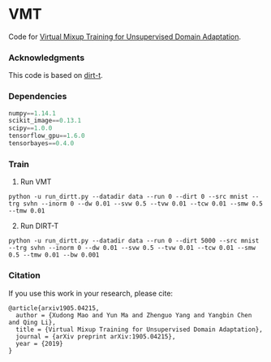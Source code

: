 # VMT

Code for [Virtual Mixup Training for Unsupervised Domain Adaptation](https://arxiv.org/abs/1905.04215).


### Acknowledgments

This code is based on [dirt-t](https://github.com/RuiShu/dirt-t).

### Dependencies

```python
numpy==1.14.1
scikit_image==0.13.1
scipy==1.0.0
tensorflow_gpu==1.6.0
tensorbayes==0.4.0
```

### Train

1. Run VMT
```
python -u run_dirtt.py --datadir data --run 0 --dirt 0 --src mnist --trg svhn --inorm 0 --dw 0.01 --svw 0.5 --tvw 0.01 --tcw 0.01 --smw 0.5 --tmw 0.01
```

2. Run DIRT-T 
```
python -u run_dirtt.py --datadir data --run 0 --dirt 5000 --src mnist --trg svhn --inorm 0 --dw 0.01 --svw 0.5 --tvw 0.01 --tcw 0.01 --smw 0.5 --tmw 0.01 --bw 0.001
```


### Citation
If you use this work in your research, please cite:

    @article{arxiv1905.04215,
      author = {Xudong Mao and Yun Ma and Zhenguo Yang and Yangbin Chen and Qing Li},
      title = {Virtual Mixup Training for Unsupervised Domain Adaptation},
      journal = {arXiv preprint arXiv:1905.04215},
      year = {2019}
    }
